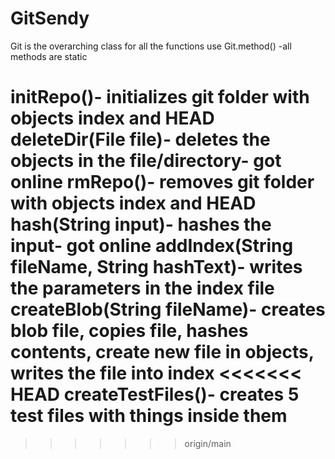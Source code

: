 # GitSendy

Git is the overarching class for all the functions
use Git.method() -all methods are static

initRepo()- initializes git folder with objects index and HEAD
deleteDir(File file)- deletes the objects in the file/directory- got online
rmRepo()- removes git folder with objects index and HEAD
hash(String input)- hashes the input- got online
addIndex(String fileName, String hashText)- writes the parameters in the index file
createBlob(String fileName)- creates blob file, copies file, hashes contents, create new file in objects, writes the file into index
<<<<<<< HEAD
createTestFiles()- creates 5 test files with things inside them
=======
>>>>>>> origin/main
